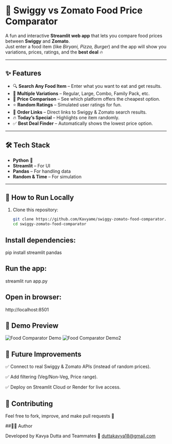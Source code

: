 # 🍲 Swiggy vs Zomato Food Price Comparator

A fun and interactive **Streamlit web app** that lets you compare food prices between **Swiggy** and **Zomato**.  
Just enter a food item (like *Biryani, Pizza, Burger*) and the app will show you variations, prices, ratings, and the **best deal** 🔥

---

## ✨ Features

- 🔍 **Search Any Food Item** – Enter what you want to eat and get results.  
- 🍔 **Multiple Variations** – Regular, Large, Combo, Family Pack, etc.  
- 💸 **Price Comparison** – See which platform offers the cheapest option.  
- ⭐ **Random Ratings** – Simulated user ratings for fun.  
- 🔗 **Order Links** – Direct links to Swiggy & Zomato search results.  
- 🔥 **Today’s Special** – Highlights one item randomly.  
- ✅ **Best Deal Finder** – Automatically shows the lowest price option.  

---

## 🛠️ Tech Stack

- **Python** 🐍  
- **Streamlit** – For UI  
- **Pandas** – For handling data  
- **Random & Time** – For simulation  

---

## 🚀 How to Run Locally

1. Clone this repository:
   ```bash
   git clone https://github.com/Kavyame/swiggy-zomato-food-comparator.git
   cd swiggy-zomato-food-comparator
## Install dependencies:

pip install streamlit pandas


## Run the app:

streamlit run app.py


## Open in browser:

http://localhost:8501

## 📸 Demo Preview

![Food Comparator Demo](Screenshot1.png)
![Food Comparator Demo2](Screenshot2.png)


## 📌 Future Improvements

✅ Connect to real Swiggy & Zomato APIs (instead of random prices).

✅ Add filtering (Veg/Non-Veg, Price range).

✅ Deploy on Streamlit Cloud or Render for live access.

## 🤝 Contributing

Feel free to fork, improve, and make pull requests 🙌

##🧑‍💻 Author

Developed by Kavya Dutta and Teammates 
📧 duttakavya18@gmail.com
